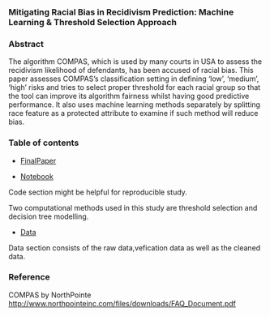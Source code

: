### Mitigating Racial Bias in Recidivism Prediction: Machine Learning & Threshold Selection Approach

### Abstract
The algorithm COMPAS, which is used by many courts in USA to assess the recidivism likelihood of defendants, has been accused of racial bias. This paper assesses COMPAS’s classification setting in defining ‘low’, ‘medium’, ‘high’ risks and tries to select proper threshold for each racial group so that the tool can improve its algorithm fairness whilst having good predictive performance. It also uses machine learning methods separately by splitting race feature as a protected attribute to examine if such method will reduce bias. 



### Table of contents

* [FinalPaper](#FinalPaper)

* [Notebook](#Notebook)

Code section might be helpful for reproducible study.

Two computational methods used in this study are threshold selection and decision tree modelling.

* [Data](#Data)

Data section consists of the raw data,vefication data as well as the cleaned data.

### Reference

COMPAS by NorthPointe
http://www.northpointeinc.com/files/downloads/FAQ_Document.pdf
